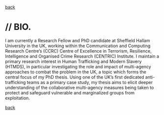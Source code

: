 
[back](./)

# // BIO. 

I am currently a Research Fellow and PhD candidate at Sheffield Hallam University in the UK, working within the Communication and Computing Research Centre’s (CCRC) Centre of Excellence in Terrorism, Resilience, Intelligence and Organised Crime Research (CENTRIC) Institute. I maintain a primary research interest in Human Trafficking and Modern Slavery (HTMDS), in particular investigating the role and impact of multi-agency approaches to combat the problem in the UK, a topic which forms the central focus of my PhD thesis. Using one of the UK’s first dedicated anti-trafficking teams as a primary case study, my thesis aims to elicit deeper understanding of the collaborative multi-agency measures being taken to protect and safeguard vulnerable and marginalized groups from exploitation. 

[back](./)
